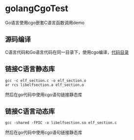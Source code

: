 # golangCgoTest
Go语言使用cgo嵌套C语言函数调用demo

## 源码编译
C语言代码和Go语言代码在同一目录下，使用cgo编译，[代码目录](codeCompiler)

## 链接C语言静态库
```
gcc -c elf_section.c -o elf_section.o
ar rcs libelfsection.a elf_section.o
```

然后在go代码中使用cgo语句链接静态库

## 链接C语言动态库
```
gcc -shared -fPIC -o libelfsection.so elf_section.c 
```
然后在go代码中使用cgo语句链接静态库
